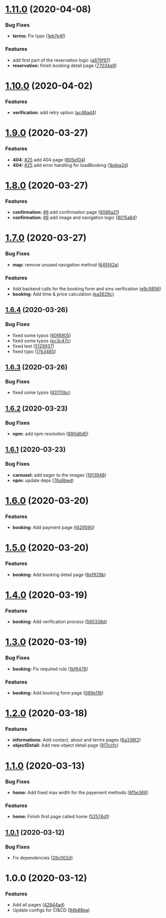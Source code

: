 # [1.11.0](https://github.com/bet-smart-parking/smart-parking-frontend/compare/v1.10.0...v1.11.0) (2020-04-08)


### Bug Fixes

* **terms:** Fix typo ([1eb7e4f](https://github.com/bet-smart-parking/smart-parking-frontend/commit/1eb7e4f9c14a6354d990196eea4061b732587c38))


### Features

* add first part of the reservation logic ([a876f97](https://github.com/bet-smart-parking/smart-parking-frontend/commit/a876f9769ef9adbbb7f5b3748edd12484af200a3))
* **reservation:** finish booking detail page ([77034e9](https://github.com/bet-smart-parking/smart-parking-frontend/commit/77034e93aec61091aaf27c924218df2ae681a67f))

# [1.10.0](https://github.com/bet-smart-parking/smart-parking-frontend/compare/v1.9.0...v1.10.0) (2020-04-02)


### Features

* **verification:** add retry option ([ac48ad4](https://github.com/bet-smart-parking/smart-parking-frontend/commit/ac48ad47e41fef71c1700ef530d05a2fda1daa21))

# [1.9.0](https://github.com/bet-smart-parking/smart-parking-frontend/compare/v1.8.0...v1.9.0) (2020-03-27)


### Features

* **404:** [#25](https://github.com/bet-smart-parking/smart-parking-frontend/issues/25) add 404 page ([805e104](https://github.com/bet-smart-parking/smart-parking-frontend/commit/805e104a8c3376d2b8708ba7d8f2387be75633a5))
* **404:** [#25](https://github.com/bet-smart-parking/smart-parking-frontend/issues/25) add error handling for loadBooking ([1beba2d](https://github.com/bet-smart-parking/smart-parking-frontend/commit/1beba2d1daeb619c74dba5f3eb6d9e42efa2e620))

# [1.8.0](https://github.com/bet-smart-parking/smart-parking-frontend/compare/v1.7.0...v1.8.0) (2020-03-27)


### Features

* **confirmation:** [#8](https://github.com/bet-smart-parking/smart-parking-frontend/issues/8) add confirmation page ([9086a21](https://github.com/bet-smart-parking/smart-parking-frontend/commit/9086a2103cf3ed094ad0d4fbb732a1b8fa926e44))
* **confirmation:** [#8](https://github.com/bet-smart-parking/smart-parking-frontend/issues/8) add image and navigation logic ([8015a84](https://github.com/bet-smart-parking/smart-parking-frontend/commit/8015a84e261c1b0e7401d1cf8340c50e59c29881))

# [1.7.0](https://github.com/bet-smart-parking/smart-parking-frontend/compare/v1.6.4...v1.7.0) (2020-03-27)


### Bug Fixes

* **map:** remove unused navigation method ([645f42a](https://github.com/bet-smart-parking/smart-parking-frontend/commit/645f42a764f551f3d18eb83dc52d5b3cbd209b0f))


### Features

* Add backend calls for the booking form and sms verification ([e9c9856](https://github.com/bet-smart-parking/smart-parking-frontend/commit/e9c985694618168cbddc8b73894ec19a341bdbf9))
* **booking:** Add time & price calculation ([ea3629c](https://github.com/bet-smart-parking/smart-parking-frontend/commit/ea3629c9e311e5cb0b0fc85df34015c1d69b40c6))

## [1.6.4](https://github.com/bet-smart-parking/smart-parking-frontend/compare/v1.6.3...v1.6.4) (2020-03-26)


### Bug Fixes

* fixed some typos ([60f8905](https://github.com/bet-smart-parking/smart-parking-frontend/commit/60f89050079e6225a839ce715894c8ca71fe692b))
* fixed some typos ([ec3c47c](https://github.com/bet-smart-parking/smart-parking-frontend/commit/ec3c47ca1e38894cf5dacd6115aedd6af2ed5d84))
* fixed text ([5129937](https://github.com/bet-smart-parking/smart-parking-frontend/commit/5129937eaeda77986d1a80988309e2cab95f2a13))
* fixed typo ([17b3485](https://github.com/bet-smart-parking/smart-parking-frontend/commit/17b34852a2b4a72e23074d3a22ef43b33bb64028))

## [1.6.3](https://github.com/bet-smart-parking/smart-parking-frontend/compare/v1.6.2...v1.6.3) (2020-03-26)


### Bug Fixes

* fixed some typos ([83170bc](https://github.com/bet-smart-parking/smart-parking-frontend/commit/83170bc24fcc016511c285f14c62e1f59dacde84))

## [1.6.2](https://github.com/bet-smart-parking/smart-parking-frontend/compare/v1.6.1...v1.6.2) (2020-03-23)


### Bug Fixes

* **npm:** add npm resolution ([990d6d5](https://github.com/bet-smart-parking/smart-parking-frontend/commit/990d6d517b4151a77f5e9ec2aa53a45404cda0f4))

## [1.6.1](https://github.com/bet-smart-parking/smart-parking-frontend/compare/v1.6.0...v1.6.1) (2020-03-23)


### Bug Fixes

* **carousel:** add eager to the images ([1913948](https://github.com/bet-smart-parking/smart-parking-frontend/commit/1913948c7f75bd36c5f0d4a78f7d8415da2e67c6))
* **npm:** update deps ([76a9bed](https://github.com/bet-smart-parking/smart-parking-frontend/commit/76a9bed3e3168f6be4ae78ae82205136f9068746))

# [1.6.0](https://github.com/bet-smart-parking/smart-parking-frontend/compare/v1.5.0...v1.6.0) (2020-03-20)


### Features

* **booking:** Add payment page ([f429590](https://github.com/bet-smart-parking/smart-parking-frontend/commit/f42959050827faaaf5f81d8d47d09182d9e8f931))

# [1.5.0](https://github.com/bet-smart-parking/smart-parking-frontend/compare/v1.4.0...v1.5.0) (2020-03-20)


### Features

* **booking:** Add booking detail page ([6ef929b](https://github.com/bet-smart-parking/smart-parking-frontend/commit/6ef929b869b8b0f629550177976e88366929b58c))

# [1.4.0](https://github.com/bet-smart-parking/smart-parking-frontend/compare/v1.3.0...v1.4.0) (2020-03-19)


### Features

* **booking:** Add verification process ([560338d](https://github.com/bet-smart-parking/smart-parking-frontend/commit/560338d2a4cc17761934525f54477ceb4e01490a))

# [1.3.0](https://github.com/bet-smart-parking/smart-parking-frontend/compare/v1.2.0...v1.3.0) (2020-03-19)


### Bug Fixes

* **booking:** Fix required rule ([1bf6478](https://github.com/bet-smart-parking/smart-parking-frontend/commit/1bf6478c6fe691825050a6f15397aa1dc29ac598))


### Features

* **booking:** Add booking form page ([069e116](https://github.com/bet-smart-parking/smart-parking-frontend/commit/069e1167d3ea43171a8b4e9ed66f4ade0fac613e))

# [1.2.0](https://github.com/bet-smart-parking/smart-parking-frontend/compare/v1.1.0...v1.2.0) (2020-03-18)


### Features

* **informations:** Add contact, about and terms pages ([6a338f2](https://github.com/bet-smart-parking/smart-parking-frontend/commit/6a338f22ee6b1fe7b7ca7e7955a9a60a882f27f1))
* **objectDetail:** Add new object detail page ([917ccfc](https://github.com/bet-smart-parking/smart-parking-frontend/commit/917ccfc8cfd33b92818e8a6fe2938b2562512524))

# [1.1.0](https://github.com/bet-smart-parking/smart-parking-frontend/compare/v1.0.1...v1.1.0) (2020-03-13)


### Bug Fixes

* **home:** Add fixed max width for the payement methods ([6f5e366](https://github.com/bet-smart-parking/smart-parking-frontend/commit/6f5e3663bb756249fcb0aaa9d80b15dabce120c0))


### Features

* **home:** Finish first page called home ([52574d1](https://github.com/bet-smart-parking/smart-parking-frontend/commit/52574d1f713e13b1932c13f777ae1a1e77d60062))

## [1.0.1](https://github.com/bet-smart-parking/smart-parking-frontend/compare/v1.0.0...v1.0.1) (2020-03-12)


### Bug Fixes

* Fix dependencies ([28c002d](https://github.com/bet-smart-parking/smart-parking-frontend/commit/28c002de7a98db381611bd66aec22987e06f6a50))

# 1.0.0 (2020-03-12)


### Features

* Add all pages ([42844ad](https://github.com/bet-smart-parking/smart-parking-frontend/commit/42844ad2eb06b9b25d59fd473c92bdc03245c2ce))
* Update configs for CI&CD ([94b88ea](https://github.com/bet-smart-parking/smart-parking-frontend/commit/94b88eaeaad1db54229fb495bd41ed0afb20806d))
